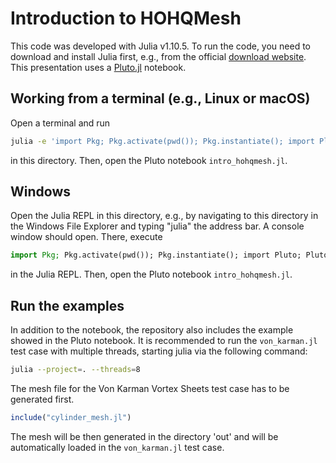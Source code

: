 # Introduction to HOHQMesh

This code was developed with Julia v1.10.5. To run the code,
you need to download and install Julia first, e.g., from the official
[download website](https://julialang.org/downloads/).
This presentation uses a
[Pluto.jl](https://github.com/fonsp/Pluto.jl) notebook.


## Working from a terminal (e.g., Linux or macOS)

Open a terminal and run

```bash
julia -e 'import Pkg; Pkg.activate(pwd()); Pkg.instantiate(); import Pluto; Pluto.run()'
```

in this directory. Then, open the Pluto notebook `intro_hohqmesh.jl`.


## Windows

Open the Julia REPL in this directory, e.g., by navigating to this directory
in the Windows File Explorer and typing "julia" the address bar. A console
window should open. There, execute

```julia
import Pkg; Pkg.activate(pwd()); Pkg.instantiate(); import Pluto; Pluto.run()
```

in the Julia REPL. Then, open the Pluto notebook `intro_hohqmesh.jl`.


## Run the examples

In addition to the notebook, the repository also includes the example showed in the Pluto notebook. It is recommended to run the `von_karman.jl` test case with multiple threads, starting julia via the following command:

```bash
julia --project=. --threads=8
```

The mesh file for the Von Karman Vortex Sheets test case has to be generated first.

```julia
include("cylinder_mesh.jl")
```

The mesh will be then generated in the directory 'out' and will be automatically loaded in the `von_karman.jl` test case.
